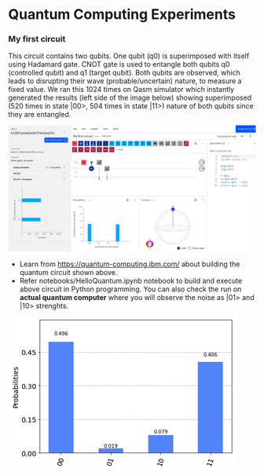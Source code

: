 # Quantum Computing Experiments

### My first circuit
This circuit contains two qubits. One qubit (q0) is superimposed with itself using Hadamard gate. CNOT gate is used to entangle both qubits q0 (controlled qubit) and q1 (target qubit). Both qubits are observed, which leads to disrupting their wave (probable/uncertain) nature, to measure a fixed value. We ran this 1024 times on Qasm simulator which instantly generated the results (left side of the image below) showing superimposed (520 times in state |00>, 504 times in state |11>) nature of both qubits since they are entangled. 

![My first circuit](./docs/My_first_circuit.png)

- Learn from https://quantum-computing.ibm.com/ about building the quantum circuit shown above.
- Refer notebooks/HelloQuantum.ipynb notebook to build and execute above circuit in Python programming. You can also check the run on **actual quantum computer** where you will observe the noise as |01> and |10> strenghts.

![My first circuit on actual quantum computer](./docs/My_first_circuit_on_actual_quantum_comp.png)



